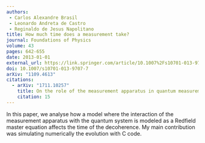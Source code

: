 ```yaml
---
authors:
 - Carlos Alexandre Brasil
 - Leonardo Andreta de Castro
 - Reginaldo de Jesus Napolitano
title: How much time does a measurement take?
journal: Foundations of Physics
volume: 43
pages: 642-655
date: 2013-01-01
external_url: https://link.springer.com/article/10.1007%2Fs10701-013-9707-7
doi: 10.1007/s10701-013-9707-7
arXiv: "1109.4613"
citations:
  - arXiv: "1711.10257"
    title: On the role of the measurement apparatus in quantum measurements
    citation: 15
---
```

In this paper, we analyse how a model where the interaction of the measurement
apparatus with the quantum system is modeled as a Redfield master equation
affects the time of the decoherence. My main contribution was simulating
numerically the evolution with C code.
